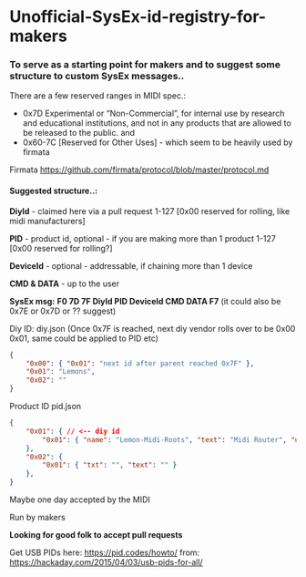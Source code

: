 # Unofficial-SysEx-id-registry-for-makers
### To serve as a starting point for makers and to suggest some structure to custom SysEx messages..

There are a few reserved ranges in MIDI spec.:
* 0x7D Experimental or “Non-Commercial”, for internal use by research and educational institutions, and not in any products that are allowed to be released to the public.
and
* 0x60-7C [Reserved for Other Uses] - which seem to be heavily used by firmata

Firmata https://github.com/firmata/protocol/blob/master/protocol.md

#### Suggested structure..:
**DiyId** - claimed here via a pull request 1-127 [0x00 reserved for rolling, like midi manufacturers]

**PID** - product id, optional - if you are making more than 1 product 1-127 [0x00 reserved for rolling?]

**DeviceId** - optional - addressable, if chaining more than 1 device

**CMD & DATA** - up to the user

**SysEx msg:**
**F0 7D 7F DiyId PID DeviceId CMD DATA F7**
(it could also be 0x7E or 0x7D or ?? suggest)

Diy ID:
diy.json (Once 0x7F is reached, next diy vendor rolls over to be 0x00 0x01, same could be applied to PID etc)
``` json
{
    "0x00": { "0x01": "next id after parent reached 0x7F" },
    "0x01": "Lemons",
    "0x02": ""
}
```



Product ID
pid.json
``` json
{
    "0x01": { // <-- diy id
        "0x01": { "name": "Lemon-Midi-Roots", "text": "Midi Router", "url": "github/" } // <--  pid = Product Id
    },
    "0x02": {
        "0x01": { "txt": "", "text": "" }
    },
}
```

Maybe one day accepted by the MIDI

Run by makers

**Looking for good folk to accept pull requests**

Get USB PIDs here: https://pid.codes/howto/ from: https://hackaday.com/2015/04/03/usb-pids-for-all/
